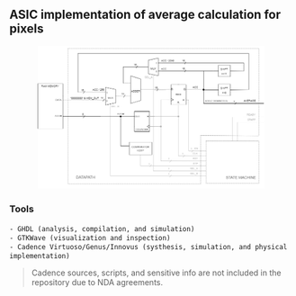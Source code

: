## ASIC implementation of average calculation for pixels

<p align="center">
	<img width="80%" src="https://github.com/andrempmattos/image-processing-dev/blob/main/asic-pixel-average/doc/system_diagram.png">
</p>

### Tools

	- GHDL (analysis, compilation, and simulation)
	- GTKWave (visualization and inspection)
	- Cadence Virtuoso/Genus/Innovus (systhesis, simulation, and physical implementation)

> Cadence sources, scripts, and sensitive info are not included in the repository due to NDA agreements.